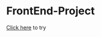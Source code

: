 # FrontEnd-Project

<a href="https://vitoria-maria0912.github.io/Hometown-Site/site-simples/" target="_blank">Click here</a> to try
